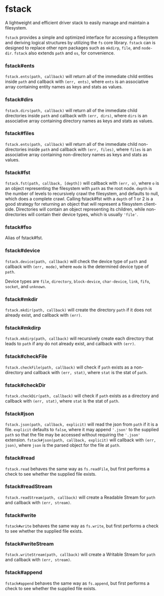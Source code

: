 fstack
======

A lightweight and efficient driver stack to easily manage and maintain a filesystem.

`fstack` provides a simple and optimized interface for accessing a filesystem and deriving logical structures by utilizing the `fs` core library. `fstack` can is designed to replace other npm packages such as `mkdirp`, `file`, and `node-dir`. `fstack` also extends `path` and `os`, for convenience.

### fstack#ents
`fstack.ents(path, callback)` will return all of the immediate child entities inside `path` and callback with `(err, ents)`, where `ents` is an associative array containing entity names as keys and stats as values.


### fstack#dirs
`fstack.dirs(path, callback)` will return all of the immediate child directories inside `path` and callback with `(err, dirs)`, where `dirs` is an associative array containing directory names as keys and stats as values.


### fstack#files
`fstack.ents(path, callback)` will return all of the immediate child non-directories inside `path` and callback with `(err, files)`, where `files` is an associative array containing non-directory names as keys and stats as values.


### fstack#fst
`fstack.fst(path, callback, [depth])` will callback with `(err, o)`, where `o` is an object representing the filesystem with `path` as the root node. `depth` is the number of levels to recursively crawl the filesystem, and defaults to null, which does a complete crawl. Calling fstack#fst with a `depth` of 1 or 2 is a good strategy for returning an object that will represent a filesystem client-side. Directories will contain an object representing its children, while non-directories will contain their device types, which is usually `'file'`.


### fstack#fso
Alias of fstack#fst.


### fstack#device
`fstack.device(path, callback)` will check the device type of `path` and callback with `(err, mode)`, where `mode` is the determined device type of `path`.

Device types are `file`, `directory`, `block-device`, `char-device`, `link`, `fifo`, `socket`, and `unknown`.


### fstack#mkdir
`fstack.mkdir(path, callback)` will create the directory `path` if it does not already exist, and callback with `(err)`.


### fstack#mkdirp
`fstack.mkdirp(path, callback)` will recursively create each directory that leads to `path` if any do not already exist, and callback with `(err)`.


### fstack#checkFile
`fstack.checkFile(path, callback)` will check if `path` exists as a non-directory and callback with `(err, stat)`, where `stat` is the stat of `path`.


### fstack#checkDir
`fstack.checkDir(path, callback)` will check if `path` exists as a directory and callback with `(err, stat)`, where `stat` is the stat of `path`.


### fstack#json
`fstack.json(path, callback, explicit)` will read the json from `path` if it is a file. `explicit` defaults to `false`, where it may append `'.json'` to the supplied `path` so that the file may be accessed without requiring the `'.json'` extension. `fstack#json(path, callback, explicit)` will callback with `(err, json)`, where `json` is the parsed object for the file at `path`.


### fstack#read
`fstack.read` behaves the same way as `fs.readFile`, but first performs a check to see whether the supplied file exists.


### fstack#readStream
`fstack.readStream(path, callback)` will create a Readable Stream for `path` and callback with `(err, stream)`.


### fstack#write
`fstack#write` behaves the same way as `fs.write`, but first performs a check to see whether the supplied file exists.


### fstack#writeStream
`fstack.writeStream(path, callback)` will create a Writable Stream for `path` and callback with `(err, stream)`.


### fstack#append
`fstack#append` behaves the same way as `fs.append`, but first performs a check to see whether the supplied file exists.



